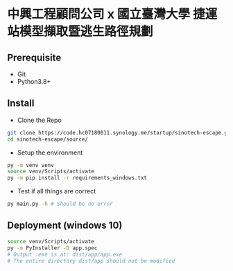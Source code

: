 # 中興工程顧問公司 x 國立臺灣大學 捷運站模型擷取暨逃生路徑規劃

## Prerequisite

* Git
* Python3.8+

## Install

* Clone the Repo

```bash
git clone https://code.hc07180011.synology.me/startup/sinotech-escape.git
cd sinotech-escape/source/
```

* Setup the environment

```bash
py -m venv venv
source venv/Scripts/activate
py -m pip install -r requirements_windows.txt
```

* Test if all things are correct

```bash
py main.py -h # Should be no error
```

## Deployment (windows 10)

```bash
source venv/Scripts/activate
py -m PyInstaller -D app.spec
# Output .exe is at: dist/app/app.exe
# The entire directory dist/app should not be modified
```

